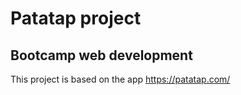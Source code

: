 # Patatap project

## Bootcamp web development

This project is based on the app https://patatap.com/

